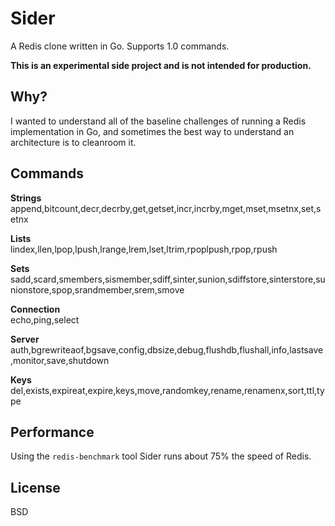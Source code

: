 Sider
=====
A Redis clone written in Go. Supports 1.0 commands.

**This is an experimental side project and is not intended for production.**


Why?
----
I wanted to understand all of the baseline challenges of running a Redis implementation in Go, and sometimes the best way to understand an architecture is to cleanroom it. 


Commands
--------
**Strings**  
append,bitcount,decr,decrby,get,getset,incr,incrby,mget,mset,msetnx,set,setnx

**Lists**  
lindex,llen,lpop,lpush,lrange,lrem,lset,ltrim,rpoplpush,rpop,rpush

**Sets**  
sadd,scard,smembers,sismember,sdiff,sinter,sunion,sdiffstore,sinterstore,sunionstore,spop,srandmember,srem,smove

**Connection**  
echo,ping,select

**Server**  
auth,bgrewriteaof,bgsave,config,dbsize,debug,flushdb,flushall,info,lastsave,monitor,save,shutdown

**Keys**  
del,exists,expireat,expire,keys,move,randomkey,rename,renamenx,sort,ttl,type


Performance
-----------
Using the `redis-benchmark` tool Sider runs about 75% the speed of Redis.


License
-------
BSD
